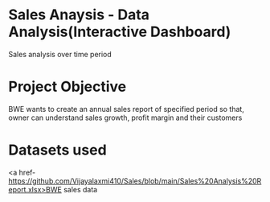# Sales Anaysis - Data Analysis(Interactive Dashboard)
Sales analysis over time period
# Project Objective
BWE wants to create an annual sales report of specified period so that, owner can understand sales growth, profit margin and their customers
# Datasets used 
<a href-https://github.com/Vijayalaxmi410/Sales/blob/main/Sales%20Analysis%20Report.xlsx>BWE sales data</a>
